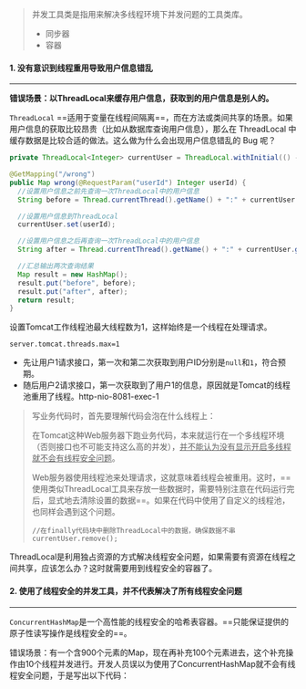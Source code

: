 >并发工具类是指用来解决多线程环境下并发问题的工具类库。
>
>- 同步器
>- 容器



#### 1. 没有意识到线程重用导致用户信息错乱

---

**错误场景：以ThreadLocal来缓存用户信息，获取到的用户信息是别人的。**

`ThreadLocal` ==适用于变量在线程间隔离==，而在方法或类间共享的场景。如果用户信息的获取比较昂贵（比如从数据库查询用户信息），那么在 ThreadLocal 中缓存数据是比较合适的做法。这么做为什么会出现用户信息错乱的 Bug 呢？

```java
private ThreadLocal<Integer> currentUser = ThreadLocal.withInitial(() -> null);

@GetMapping("/wrong")
public Map wrong(@RequestParam("userId") Integer userId) {
  //设置用户信息之前先查询一次ThreadLocal中的用户信息
  String before = Thread.currentThread().getName() + ":" + currentUser.get();

  //设置用户信息到ThreadLocal
  currentUser.set(userId);

  //设置用户信息之后再查询一次ThreadLocal中的用户信息
  String after = Thread.currentThread().getName() + ":" + currentUser.get();

  //汇总输出两次查询结果
  Map result = new HashMap();
  result.put("before", before);
  result.put("after", after);
  return result;
}
```

设置Tomcat工作线程池最大线程数为1，这样始终是一个线程在处理请求。

`server.tomcat.threads.max=1`

- 先让用户1请求接口，第一次和第二次获取到用户ID分别是`null`和`1`，符合预期。
- 随后用户2请求接口，第一次获取到了用户1的信息，原因就是Tomcat的线程池重用了线程。http-nio-8081-exec-1

>写业务代码时，首先要理解代码会泡在什么线程上：
>
>在Tomcat这种Web服务器下跑业务代码，本来就运行在一个多线程环境（否则接口也不可能支持这么高的并发），<u>并不能认为没有显示开启多线程就不会有线程安全问题</u>。
>
>Web服务器使用线程池来处理请求，这就意味着线程会被重用。这时，==使用类似ThreadLocal工具来存放一些数据时，需要特别注意在代码运行完后，显式地去清除设置的数据==。如果在代码中使用了自定义的线程池，也同样会遇到这个问题。
>
>```
>//在finally代码块中删除ThreadLocal中的数据，确保数据不串
>currentUser.remove();
>```

ThreadLocal是利用独占资源的方式解决线程安全问题，如果需要有资源在线程之间共享，应该怎么办？这时就需要用到线程安全的容器了。



#### 2. 使用了线程安全的并发工具，并不代表解决了所有线程安全问题

---

`ConcurrentHashMap`是一个高性能的线程安全的哈希表容器。==只能保证提供的原子性读写操作是线程安全的==。



错误场景：有一个含900个元素的Map，现在再补充100个元素进去，这个补充操作由10个线程并发进行。开发人员误以为使用了ConcurrentHashMap就不会有线程安全问题，于是写出以下代码：































